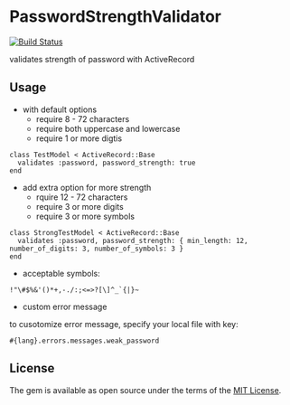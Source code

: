 # PasswordStrengthValidator

[![Build Status](https://travis-ci.org/kwappa/password_strength_validator.svg?branch=master)](https://travis-ci.org/kwappa/password_strength_validator)

validates strength of password with ActiveRecord

## Usage

- with default options
  - require 8 - 72 characters
  - require both uppercase and lowercase
  - require 1 or more digtis

```
class TestModel < ActiveRecord::Base
  validates :password, password_strength: true
end
```

- add extra option for more strength
  - rquire 12 - 72 characters
  - require 3 or more digits
  - require 3 or more symbols

```
class StrongTestModel < ActiveRecord::Base
  validates :password, password_strength: { min_length: 12, number_of_digits: 3, number_of_symbols: 3 }
end
```

- acceptable symbols:

```
!"\#$%&'()*+,-./:;<=>?[\]^_`{|}~
```

- custom error message

to cusotomize error message, specify your local file with key:

`#{lang}.errors.messages.weak_password`

## License

The gem is available as open source under the terms of the [MIT License](http://opensource.org/licenses/MIT).
